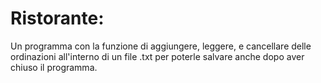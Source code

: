 # Ristorante:
Un programma con la funzione di aggiungere, leggere, e cancellare delle ordinazioni all'interno di un file .txt per poterle salvare anche dopo aver chiuso il programma.
